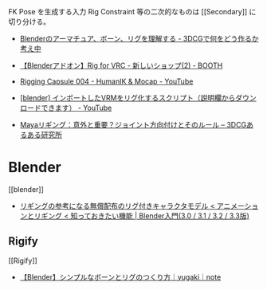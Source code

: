 FK Pose を生成する入力 Rig
Constraint 等の二次的なものは [[Secondary]] に切り分ける。

- [Blenderのアーマチュア、ボーン、リグを理解する - 3DCGで何をどう作るか考え中](https://www.yamato-tsukasa.com/entry/b3d-armature-bone-rig-diff)
- [【Blenderアドオン】Rig for VRC - 新しいショップ(2) - BOOTH](https://nure.booth.pm/items/1145897)

- [Rigging Capsule 004 - HumanIK & Mocap - YouTube](https://www.youtube.com/watch?v=4XUDMOuSAFE)
- [[blender] インポートしたVRMをリグ化するスクリプト（説明欄からダウンロードできます） - YouTube](https://www.youtube.com/watch?v=NPmhARRFYDk&ab_channel=%E3%81%8B%E3%82%93%E3%81%9F%E3%81%9F)
- [Mayaリギング：意外と重要？ジョイント方向付けとそのルール – 3DCGあるある研究所](http://3dcgr2lab.com/2017/11/14/maya-setup-skeleton-rule-direction/)

# Blender
[[blender]]
- [リギングの参考になる無償配布のリグ付きキャラクタモデル < アニメーションとリギング < 知っておきたい機能 | Blender入門(3.0 / 3.1 / 3.2 / 3.3版)](https://blender3d.biz/knowledge_animationandrigging_distributedfreerigmodels.html)

## Rigify
[[Rigify]]

- [【Blender】シンプルなボーンとリグのつくり方｜yugaki｜note](https://note.com/info_/n/nb0ee9f7d2d0a)
